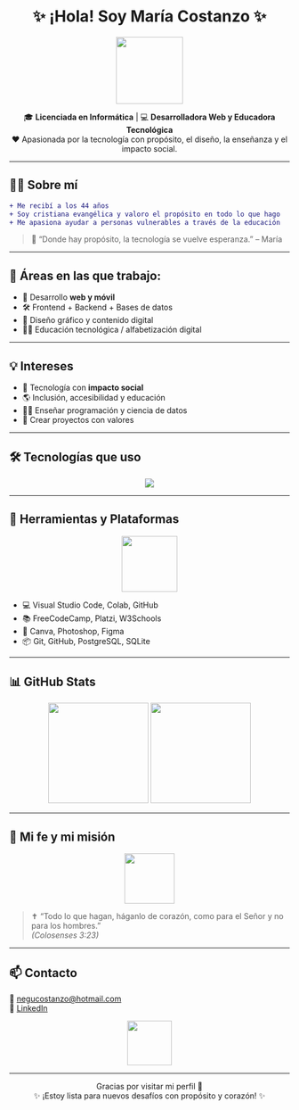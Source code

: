 <h1 align="center">✨ ¡Hola! Soy María Costanzo ✨</h1>

<p align="center">
  <img src="https://media.giphy.com/media/3o7abB06u9bNzA8lu8/giphy.gif" height="120"/>
</p>

<p align="center">
🎓 <b>Licenciada en Informática</b> | 💻 <b>Desarrolladora Web y Educadora Tecnológica</b><br/>
❤️ Apasionada por la tecnología con propósito, el diseño, la enseñanza y el impacto social.
</p>

---

## 🙋‍♀️ Sobre mí

```diff
+ Me recibí a los 44 años
+ Soy cristiana evangélica y valoro el propósito en todo lo que hago
+ Me apasiona ayudar a personas vulnerables a través de la educación
```

> 💬 “Donde hay propósito, la tecnología se vuelve esperanza.” – María

---

## 🌱 Áreas en las que trabajo:

- 🧠 Desarrollo **web y móvil**
- 🛠️ Frontend + Backend + Bases de datos
- 🎨 Diseño gráfico y contenido digital
- 👩‍🏫 Educación tecnológica / alfabetización digital

---

## 💡 Intereses

- 🤝 Tecnología con **impacto social**
- 🌎 Inclusión, accesibilidad y educación
- 👩‍💻 Enseñar programación y ciencia de datos
- 🙌 Crear proyectos con valores

---

## 🛠️ Tecnologías que uso

<p align="center">
  <img src="https://skillicons.dev/icons?i=html,css,js,react,nodejs,python,java,git,github,vscode,photoshop,postgres,sqlite" />
</p>

---

## 🧩 Herramientas y Plataformas

<p align="center">
  <img src="https://media.giphy.com/media/qgQUggAC3Pfv687qPC/giphy.gif" height="100" />
</p>

- 💻 Visual Studio Code, Colab, GitHub
- 📚 FreeCodeCamp, Platzi, W3Schools
- 🧠 Canva, Photoshop, Figma
- 📦 Git, GitHub, PostgreSQL, SQLite

---

## 📊 GitHub Stats

<p align="center">
  <img src="https://github-readme-stats.vercel.app/api?username=maria-antonia-costanzo&show_icons=true&theme=rose_pine" height="180"/>
  <img src="https://github-readme-stats.vercel.app/api/top-langs/?username=maria-antonia-costanzo&layout=compact&theme=rose_pine" height="180"/>
</p>

---

## 🙌 Mi fe y mi misión

<p align="center">
  <img src="https://media.giphy.com/media/v1.Y2lkPTc5MGI3NjExNTEzNTM1MWFhNzU5NzE0MDI4NDM1NDYwMWJlNThmYjdlZDAyYjkyNiZjdD1n/VbnUQpnihPSIgIXuZv/giphy.gif" height="90" />
</p>

> ✝️ “Todo lo que hagan, háganlo de corazón, como para el Señor y no para los hombres.”  
> *(Colosenses 3:23)*

---

## 📫 Contacto

📧 [negucostanzo@hotmail.com](mailto:negucostanzo@hotmail.com)  
🔗 [LinkedIn](https://www.linkedin.com/in/maria-antonia-costanzo-164345214)

<p align="center">
  <img src="https://media.giphy.com/media/du3J3cXyzhj75IOgvA/giphy.gif" height="80" />
</p>

---

<p align="center">
Gracias por visitar mi perfil 🤗 <br/>
✨ ¡Estoy lista para nuevos desafíos con propósito y corazón! ✨
</p>
